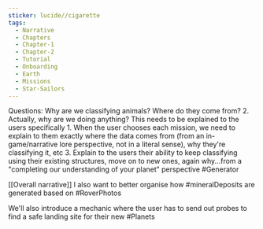 ```yaml
---
sticker: lucide//cigarette
tags:
  - Narrative
  - Chapters
  - Chapter-1
  - Chapter-2
  - Tutorial
  - Onboarding
  - Earth
  - Missions
  - Star-Sailors
---
```

Questions:
Why are we classifying animals? Where do they come from?
2. Actually, why are we doing anything? This needs to be explained to the users specifically
	1. When the user chooses each mission, we need to explain to them exactly where the data comes from (from an in-game/narrative lore perspective, not in a literal sense), why they're classifying it, etc
3. Explain to the users their ability to keep classifying using their existing structures, move on to new ones, again why...from a "completing our understanding of your planet" perspective #Generator 

[[Overall narrative]]
I also want to better organise how #mineralDeposits are generated based on #RoverPhotos

We'll also introduce a mechanic where the user has to send out probes to find a safe landing site for their new #Planets 